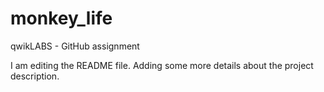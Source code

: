 # monkey_life
qwikLABS - GitHub assignment

I am editing the README file. Adding some more details about the project description.
